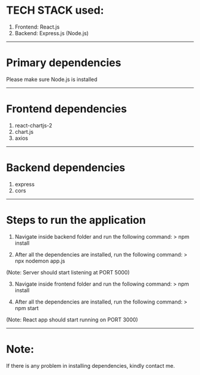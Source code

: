 
# TECH STACK used:

1. Frontend: React.js
2. Backend: Express.js (Node.js)

___________________________________________________________________________________

# Primary dependencies
Please make sure Node.js is installed 
___________________________________________________________________________________

# Frontend dependencies
1. react-chartjs-2
2. chart.js
3. axios

___________________________________________________________________________________

# Backend dependencies
1. express
2. cors

___________________________________________________________________________________


# Steps to run the application

1. Navigate inside backend folder and run the following command:
        > npm install

2. After all the dependencies are installed, run the following command:
        > npx nodemon app.js

(Note: Server should start listening at PORT 5000)

3. Navigate inside frontend folder and run the following command:
        > npm install

4. After all the dependencies are installed, run the following command:
        > npm start 

(Note: React app should start running on PORT 3000)

___________________________________________________________________________________

# Note: 
If there is any problem in installing dependencies, kindly contact me.